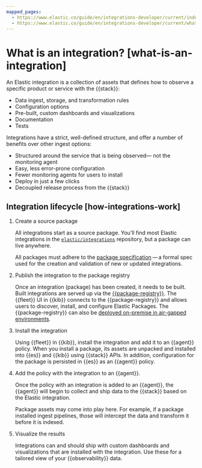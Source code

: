 ```yaml
---
mapped_pages:
  - https://www.elastic.co/guide/en/integrations-developer/current/index.html
  - https://www.elastic.co/guide/en/integrations-developer/current/what-is-an-integration.html
---
```


# What is an integration? [what-is-an-integration]

An Elastic integration is a collection of assets that defines how to observe a specific product or service with the {{stack}}:

* Data ingest, storage, and transformation rules
* Configuration options
* Pre-built, custom dashboards and visualizations
* Documentation
* Tests

Integrations have a strict, well-defined structure, and offer a number of benefits over other ingest options:

* Structured around the service that is being observed— not the monitoring agent
* Easy, less error-prone configuration
* Fewer monitoring agents for users to install
* Deploy in just a few clicks
* Decoupled release process from the {{stack}}


## Integration lifecycle [how-integrations-work]

1. Create a source package

    All integrations start as a source package. You’ll find most Elastic integrations in the [`elastic/integrations`](https://github.com/elastic/integrations) repository, but a package can live anywhere.

    All packages must adhere to the [package specification](/extend/package-spec.md) — a formal spec used for the creation and validation of new or updated integrations.

2. Publish the integration to the package registry

    Once an integration (package) has been created, it needs to be built. Built integrations are served up via the [{{package-registry}}](https://github.com/elastic/package-registry). The {{fleet}} UI in {{kib}} connects to the {{package-registry}} and allows users to discover, install, and configure Elastic Packages. The {{package-registry}} can also be [deployed on-premise in air-gapped environments](docs-content://reference/fleet/air-gapped.md#air-gapped-diy-epr).

3. Install the integration

    Using {{fleet}} in {{kib}}, install the integration and add it to an {{agent}} policy. When you install a package, its assets are unpacked and installed into {{es}} and {{kib}} using {{stack}} APIs. In addition, configuration for the package is persisted in {{es}} as an {{agent}} policy.

4. Add the policy with the integration to an {{agent}}.

    Once the policy with an integration is added to an {{agent}}, the {{agent}} will begin to collect and ship data to the {{stack}} based on the Elastic integration.

    Package assets may come into play here. For example, if a package installed ingest pipelines, those will intercept the data and transform it before it is indexed.

5. Visualize the results

    Integrations can and should ship with custom dashboards and visualizations that are installed with the integration. Use these for a tailored view of your {{observability}} data.



